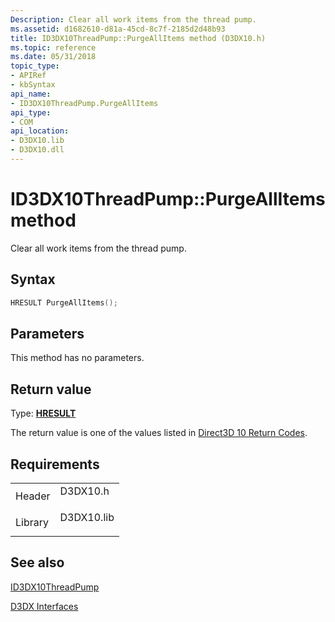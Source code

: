 ```yaml
---
Description: Clear all work items from the thread pump.
ms.assetid: d1682610-d81a-45cd-8c7f-2185d2d48b93
title: ID3DX10ThreadPump::PurgeAllItems method (D3DX10.h)
ms.topic: reference
ms.date: 05/31/2018
topic_type: 
- APIRef
- kbSyntax
api_name: 
- ID3DX10ThreadPump.PurgeAllItems
api_type: 
- COM
api_location: 
- D3DX10.lib
- D3DX10.dll
---
```


# ID3DX10ThreadPump::PurgeAllItems method

Clear all work items from the thread pump.

## Syntax


```C++
HRESULT PurgeAllItems();
```



## Parameters

This method has no parameters.

## Return value

Type: **[**HRESULT**](https://msdn.microsoft.com/library/Bb401631(v=MSDN.10).aspx)**

The return value is one of the values listed in [Direct3D 10 Return Codes](d3d10-graphics-reference-returnvalues.md).

## Requirements



|                    |                                                                                       |
|--------------------|---------------------------------------------------------------------------------------|
| Header<br/>  | <dl> <dt>D3DX10.h</dt> </dl>   |
| Library<br/> | <dl> <dt>D3DX10.lib</dt> </dl> |



## See also

<dl> <dt>

[ID3DX10ThreadPump](id3dx10threadpump.md)
</dt> <dt>

[D3DX Interfaces](d3d10-graphics-reference-d3dx10-interfaces.md)
</dt> </dl>

 

 




